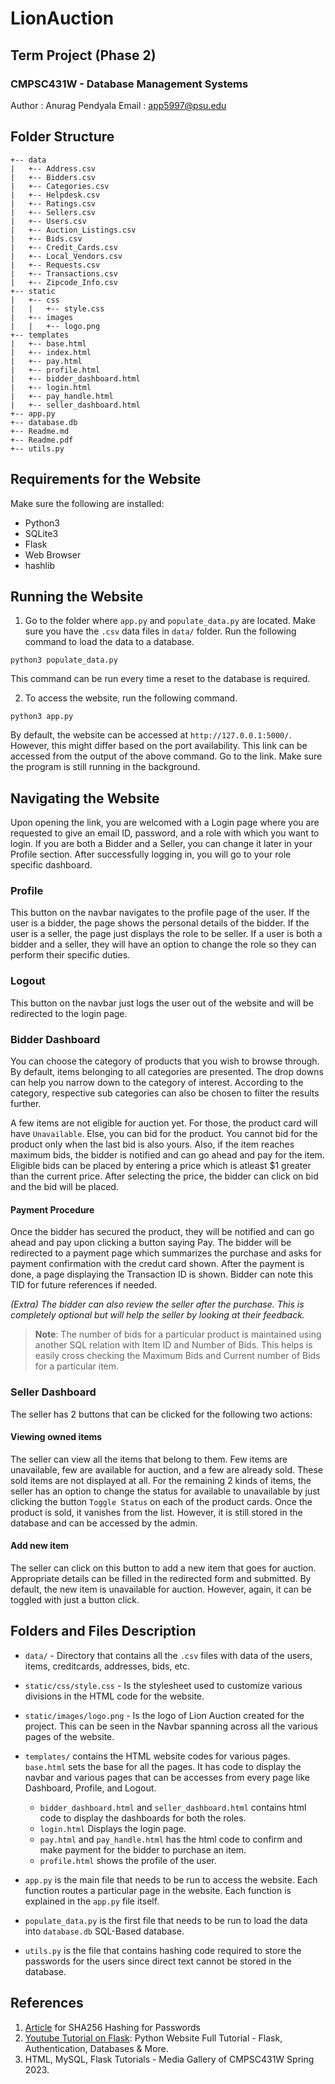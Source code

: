 # LionAuction
## Term Project (Phase 2)
### CMPSC431W - Database Management Systems

Author  :   Anurag Pendyala
Email   :   app5997@psu.edu

## Folder Structure

```
+-- data
|   +-- Address.csv          
|   +-- Bidders.csv
|   +-- Categories.csv       
|   +-- Helpdesk.csv         
|   +-- Ratings.csv          
|   +-- Sellers.csv          
|   +-- Users.csv
|   +-- Auction_Listings.csv 
|   +-- Bids.csv             
|   +-- Credit_Cards.csv     
|   +-- Local_Vendors.csv    
|   +-- Requests.csv         
|   +-- Transactions.csv     
|   +-- Zipcode_Info.csv
+-- static
|   +-- css
|   |   +-- style.css
|   +-- images
|   |   +-- logo.png
+-- templates
|   +-- base.html             
|   +-- index.html            
|   +-- pay.html              
|   +-- profile.html
|   +-- bidder_dashboard.html 
|   +-- login.html            
|   +-- pay_handle.html       
|   +-- seller_dashboard.html
+-- app.py
+-- database.db
+-- Readme.md
+-- Readme.pdf
+-- utils.py
```

## Requirements for the Website

Make sure the following are installed:
* Python3
* SQLite3
* Flask
* Web Browser
* hashlib

## Running the Website

1. Go to the folder where `app.py` and `populate_data.py` are located. Make sure you have the `.csv` data files in `data/` folder. Run the following command to load the data to a database.
```
python3 populate_data.py
```
This command can be run every time a reset to the database is required.

2. To access the website, run the following command.
```
python3 app.py
```
By default, the website can be accessed at `http://127.0.0.1:5000/`. However, this might differ based on the port availability. This link can be accessed from the output of the above command. Go to the link. Make sure the program is still running in the background.

## Navigating the Website

Upon opening the link, you are welcomed with a Login page where you are requested to give an email ID, password, and a role with which you want to login. If you are both a Bidder and a Seller, you can change it later in your Profile section. After successfully logging in, you will go to your role specific dashboard.

### Profile
This button on the navbar navigates to the profile page of the user. If the user is a bidder, the page shows the personal details of the bidder. If the user is a seller, the page just displays the role to be seller. If a user is both a bidder and a seller, they will have an option to change the role so they can perform their specific duties.

### Logout
This button on the navbar just logs the user out of the website and will be redirected to the login page.

### Bidder Dashboard

You can choose the category of products that you wish to browse through. By default, items belonging to all categories are presented. The drop downs can help you narrow down to the category of interest. According to the category, respective sub categories can also be chosen to filter the results further. 

A few items are not eligible for auction yet. For those, the product card will have `Unavailable`. Else, you can bid for the product. You cannot bid for the product only when the last bid is also yours. Also, if the item reaches maximum bids, the bidder is notified and can go ahead and pay for the item. Eligible bids can be placed by entering a price which is atleast $1 greater than the current price. After selecting the price, the bidder can click on bid and the bid will be placed.

#### Payment Procedure
Once the bidder has secured the product, they will be notified and can go ahead and pay upon clicking a button saying Pay. The bidder will be redirected to a payment page which summarizes the purchase and asks for payment confirmation with the credut card shown. After the payment is done, a page displaying the Transaction ID is shown. Bidder can note this TID for future references if needed. 

_(Extra) The bidder can also review the seller after the purchase. This is completely optional but will help the seller by looking at their feedback._

> __**Note**__: The number of bids for a particular product is maintained using another SQL relation with Item ID and Number of Bids. This helps is easily cross checking the Maximum Bids and Current number of Bids for a particular item. 

### Seller Dashboard
The seller has 2 buttons that can be clicked for the following two actions:

#### Viewing owned items
The seller can view all the items that belong to them. Few items are unavailable, few are available for auction, and a few are already sold. These sold items are not displayed at all. For the remaining 2 kinds of items, the seller has an option to change the status for available to unavailable by just clicking the button `Toggle Status` on each of the product cards. Once the product is sold, it vanishes from the list. However, it is still stored in the database and can be accessed by the admin. 

#### Add new item
The seller can click on this button to add a new item that goes for auction. Appropriate details can be filled in the redirected form and submitted. By default, the new item is unavailable for auction. However, again, it can be toggled with just a button click.



## Folders and Files Description

* `data/` - Directory that contains all the `.csv` files with data of the users, items, creditcards, addresses, bids, etc.

* `static/css/style.css` - Is the stylesheet used to customize various divisions in the HTML code for the website.

* `static/images/logo.png` - Is the logo of Lion Auction created for the project. This can be seen in the Navbar spanning across all the various pages of the website.

* `templates/` contains the HTML website codes for various pages. `base.html` sets the base for all the pages. It has code to display the navbar and various pages that can be accesses from every page like Dashboard, Profile, and Logout.
    
    * `bidder_dashboard.html` and `seller_dashboard.html` contains html code to display the dashboards for both the roles. 
    * `login.html` Displays the login page.
    * `pay.html` and `pay_handle.html` has the html code to confirm and make payment for the bidder to purchase an item.
    * `profile.html` shows the profile of the user.

* `app.py` is the main file that needs to be run to access the website. Each function routes a particular page in the website. Each function is explained in the `app.py` file itself. 

* `populate_data.py` is the first file that needs to be run to load the data into `database.db` SQL-Based database. 

* `utils.py` is the file that contains hashing code required to store the passwords for the users since direct text cannot be stored in the database.

## References

1. [Article](https://www.debugpointer.com/python/create-sha256-hash-of-a-string-in-python) for SHA256 Hashing for Passwords
2. [Youtube Tutorial on Flask](https://www.youtube.com/watch?v=dam0GPOAvVI): Python Website Full Tutorial - Flask, Authentication, Databases & More.
3. HTML, MySQL, Flask Tutorials - Media Gallery of CMPSC431W Spring 2023.